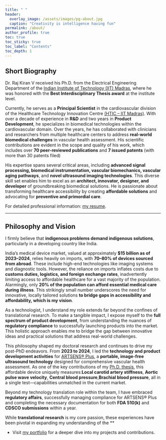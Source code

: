 ```yaml
---
title: " "
header:
  overlay_image: /assets/images/pg-about.jpg
  caption: "Creativity is intelligence having fun"
permalink: /about/
author_profile: true
toc: true
toc_sticky: true
toc_label: "Contents"
toc_depth: 1
---
```


## Short Biography

Dr. Raj Kiran V received his Ph.D. from the Electrical Engineering Department of the [Indian Institute of Technology (IIT) Madras](https://www.ee.iitm.ac.in/), where he was honored with the **Best Interdisciplinary Thesis award** at the institute level.

Currently, he serves as a **Principal Scientist** in the cardiovascular division of the Healthcare Technology Innovation Centre [(HTIC – IIT Madras)](https://www.hticiitm.org/). With over a decade of experience in **R&D** and two years in **Product Development**, he specializes in biomedical technologies within the cardiovascular domain. Over the years, he has collaborated with clinicians and researchers from multiple healthcare centers to address **real-world biomedical challenges** in vascular health assessment. His scientific contributions are evident in the scope and quality of his work, which includes over **70 peer-reviewed publications** and **7 issued patents** (with more than 30 patents filed)

His expertise spans several critical areas, including **advanced signal processing, biomedical instrumentation, vascular biomechanics, vascular aging pathways**, and **novel ultrasound imaging technologies**. This diverse skill set enables him to excel as an **architect, innovator, designer, and developer** of groundbreaking biomedical solutions. He is passionate about transforming healthcare accessibility by creating **affordable solutions** and advocating for **preventive and primordial care**.

For detailed professional information: [my resume][1].

---

## Philosophy and Vision

I firmly believe that **indigenous problems demand indigenous solutions**, particularly in a developing country like India.

India’s medical device market, valued at approximately **$15 billion as of 2023–2024**, relies heavily on imports, with **70–80% of devices sourced from abroad**. These include high-end technologies like imaging systems and diagnostic tools. However, the reliance on imports inflates costs due to **customs duties, logistics, and foreign exchange rates**, inadvertently limiting access to affordable healthcare for a vast majority of the population. Alarmingly, only **20% of the population can afford essential medical care during illness**. This strikingly small number underscores the need for innovative, locally tailored solutions **to bridge gaps in accessibility and affordability, which is my vision**.

As a technologist, I understand my role extends far beyond the confines of translational research. To make a tangible impact, I expose myself to the **full spectrum of product development**, from understanding the nuances of **regulatory compliance** to successfully launching products into the market. This holistic approach enables me to bridge the gap between innovative ideas and practical solutions that address real-world challenges.

This philosophy shaped my doctoral research and continues to drive my post-PhD endeavors. From **2023 to 2024**, I led the **technology and product development activities** for [ARTSENS® Plus](https://artsens.tech/), a **portable, image-free ultrasound technology** designed for comprehensive vascular health assessment. As one of the key contributions of my [Ph.D. thesis][2], this affordable device uniquely measures:**Local carotid artery stiffness**, **Aortic pulse wave velocity**, **Central blood pressure**,**Brachial blood pressure**, all in a single test—capabilities unmatched in the current market.

Beyond my technology translation role within the team, I have embraced **regulatory affairs**, successfully managing compliance for ARTSENS® Plus and completing the necessary documentation for both **FDA 510(k)** and **CDSCO submissions** within a year.

While **translational research** is my core passion, these experiences have been pivotal in expanding my understanding of the **

- Visit [my portfolio](/portfolio/) for a deeper dive into my projects and contributions.  




[1]: /assets/docs/resume.pdf
[2]: /assets/docs/thesis.pdf  
